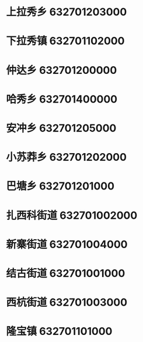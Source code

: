 # 上拉秀乡 632701203000
# 下拉秀镇 632701102000
# 仲达乡 632701200000
# 哈秀乡 632701400000
# 安冲乡 632701205000
# 小苏莽乡 632701202000
# 巴塘乡 632701201000
# 扎西科街道 632701002000
# 新寨街道 632701004000
# 结古街道 632701001000
# 西杭街道 632701003000
# 隆宝镇 632701101000
